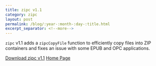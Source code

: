 ```yaml
---
title: zipc v1.1
category: zipc
layout: post
permalink: /blog/:year-:month-:day-:title.html
excerpt_separator: <!--more-->
---
```


`zipc` v1.1 adds a `zipcCopyFile` function to efficiently copy files into ZIP
containers and fixes an issue with some EPUB and OPC applications.

<a class="btn btn-primary" href="https://github.com/michaelrsweet/zipc/releases/tag/v1.1">Download zipc v1.1</a>
<a class="btn btn-default" href="/zipc/index.html">Home Page</a>
